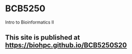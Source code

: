 # BCB5250
Intro to Bioinformatics II


## This site is published at https://biohpc.github.io/BCB5250S20
